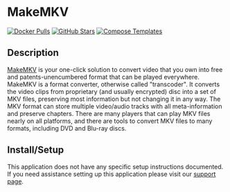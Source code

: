 # MakeMKV

[![Docker Pulls](https://img.shields.io/docker/pulls/jlesage/makemkv?style=flat-square&color=607D8B&label=docker%20pulls&logo=docker)](https://hub.docker.com/r/jlesage/makemkv)
[![GitHub Stars](https://img.shields.io/github/stars/jlesage/docker-makemkv?style=flat-square&color=607D8B&label=github%20stars&logo=github)](https://github.com/jlesage/docker-makemkv)
[![Compose Templates](https://img.shields.io/static/v1?style=flat-square&color=607D8B&label=compose&message=templates)](https://github.com/GhostWriters/DockSTARTer/tree/main/compose/.apps/makemkv)

## Description

[MakeMKV](http://www.makemkv.com/) is your one-click solution to convert video
that you own into free and patents-unencumbered format that can be played
everywhere. MakeMKV is a format converter, otherwise called "transcoder". It
converts the video clips from proprietary (and usually encrypted) disc into a
set of MKV files, preserving most information but not changing it in any way.
The MKV format can store multiple video/audio tracks with all meta-information
and preserve chapters. There are many players that can play MKV files nearly on
all platforms, and there are tools to convert MKV files to many formats,
including DVD and Blu-ray discs.

## Install/Setup

This application does not have any specific setup instructions documented. If
you need assistance setting up this application please visit our
[support page](https://dockstarter.com/basics/support/).
